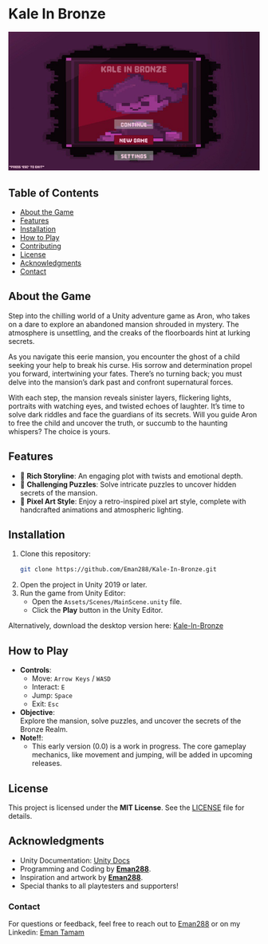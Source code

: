 # Kale In Bronze

![Main Menu](ScreenShots/MainMenu.jpg)


## Table of Contents
- [About the Game](#about-the-game)
- [Features](#features)
- [Installation](#installation)
- [How to Play](#how-to-play)
- [Contributing](#contributing)
- [License](#license)
- [Acknowledgments](#Acknowledgments)
- [Contact](#Contact)

## About the Game

Step into the chilling world of a Unity adventure game as Aron, who takes on a dare to explore an abandoned mansion shrouded in mystery. The atmosphere is unsettling, and the creaks of the floorboards hint at lurking secrets.

As you navigate this eerie mansion, you encounter the ghost of a child seeking your help to break his curse. His sorrow and determination propel you forward, intertwining your fates. There’s no turning back; you must delve into the mansion’s dark past and confront supernatural forces.

With each step, the mansion reveals sinister layers, flickering lights, portraits with watching eyes, and twisted echoes of laughter. It’s time to solve dark riddles and face the guardians of its secrets. Will you guide Aron to free the child and uncover the truth, or succumb to the haunting whispers? The choice is yours.

## Features
- 🌟 **Rich Storyline**: An engaging plot with twists and emotional depth.  
- 🧩 **Challenging Puzzles**: Solve intricate puzzles to uncover hidden secrets of the mansion.
- 🎨 **Pixel Art Style**: Enjoy a retro-inspired pixel art style, complete with handcrafted animations and atmospheric lighting.
  
## Installation
1. Clone this repository:  
   ```bash
   git clone https://github.com/Eman288/Kale-In-Bronze.git
   ```
2. Open the project in Unity 2019 or later.  
3. Run the game from Unity Editor:  
   - Open the `Assets/Scenes/MainScene.unity` file.  
   - Click the **Play** button in the Unity Editor.
     
Alternatively, download the desktop version here: [Kale-In-Bronze](https://emma288.itch.io/kale-in-bronze)

## How to Play
- **Controls**:  
  - Move: `Arrow Keys` / `WASD`  
  - Interact: `E`  
  - Jump: `Space`  
  - Exit: `Esc`  
- **Objective**:  
  Explore the mansion, solve puzzles, and uncover the secrets of the Bronze Realm.  
- **Note!!**:  
  - This early version (0.0) is a work in progress. The core gameplay mechanics, like movement and jumping, will be added in upcoming releases.

## License
This project is licensed under the **MIT License**. See the [LICENSE](LICENSE) file for details.

## Acknowledgments
- Unity Documentation: [Unity Docs](https://docs.unity3d.com/)
- Programming and Coding by **[Eman288](https://github.com/Eman288)**.
- Inspiration and artwork by **[Eman288](https://github.com/Eman288)**.  
- Special thanks to all playtesters and supporters!

### Contact
For questions or feedback, feel free to reach out to [Eman288](https://github.com/Eman288) 
or on my Linkedin: [Eman Tamam](https://www.linkedin.com/in/eman-tamam-47a2a9241/)
